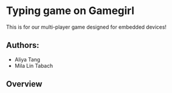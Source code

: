 # Typing game on Gamegirl
This is for our multi-player game designed for embedded devices!

## Authors:
- Aliya Tang 
- Mila Lin Tabach 

## Overview
